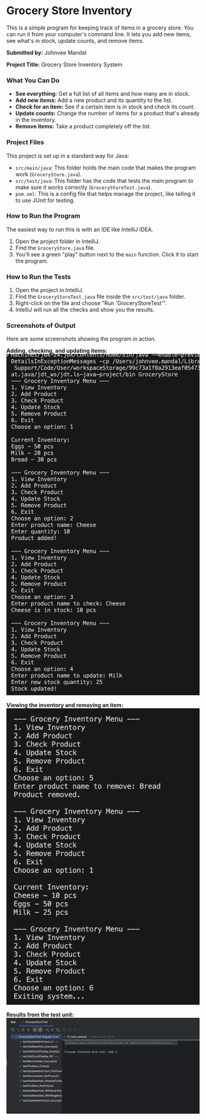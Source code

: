 # Grocery Store Inventory

This is a simple program for keeping track of items in a grocery store. You can run it from your computer's command line. It lets you add new items, see what's in stock, update counts, and remove items.

**Submitted by:** Johnvee Mandal

**Project Title:** Grocery Store Inventory System

### What You Can Do

* **See everything:** Get a full list of all items and how many are in stock.
* **Add new items:** Add a new product and its quantity to the list.
* **Check for an item:** See if a certain item is in stock and check its count.
* **Update counts:** Change the number of items for a product that's already in the inventory.
* **Remove items:** Take a product completely off the list.

### Project Files

This project is set up in a standard way for Java:

* `src/main/java`: This folder holds the main code that makes the program work (`GroceryStore.java`).
* `src/test/java`: This folder has the code that tests the main program to make sure it works correctly (`GroceryStoreTest.java`).
* `pom.xml`: This is a config file that helps manage the project, like telling it to use JUnit for testing.

### How to Run the Program

The easiest way to run this is with an IDE like IntelliJ IDEA.

1.  Open the project folder in IntelliJ.
2.  Find the `GroceryStore.java` file.
3.  You'll see a green "play" button next to the `main` function. Click it to start the program.

### How to Run the Tests

1.  Open the project in IntelliJ.
2.  Find the `GroceryStoreTest.java` file inside the `src/test/java` folder.
3.  Right-click on the file and choose "Run 'GroceryStoreTest'".
4.  IntelliJ will run all the checks and show you the results.

### Screenshots of Output

Here are some screenshots showing the program in action.

**Adding, checking, and updating items:**
![Screenshot 1](ss1.png)

**Viewing the inventory and removing an item:**
![Screenshot 2](ss2.png)

**Results from the test unit:**
![Screenshot 3](ss3.png)